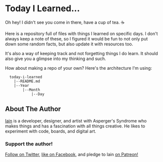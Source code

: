 # Today I Learned...

Oh hey! I didn't see you come in there, have a cup of tea. ☕️

Here is a repository full of files with things I learned on specific days. I don't always keep a note of these, so I figured it would be fun to not only put down some random facts, but also update it with resources too.

It's also a way of keeping track and not forgetting things I do learn. It should also give you a glimpse into my thinking and such.

How about making a repo of your own? Here's the architecture I'm using:

```
  today-i-learned
    |--README.md
    |--Year
        |--Month
            |--Day
```

## About The Author

[Iain](https://twitter.com/IainIsCreative) is a developer, designer, and artist with Asperger's Syndrome who makes things and has a fascination with all things creative. He likes to experiment with code, boards, and digital art.

### Support the author!

[Follow on Twitter](https://twitter.com/IainIsCreative), [like on Facebook](https://facebook.com/IainIsCreative), and pledge to Iain [on Patreon!](https://patreon.com/IainIsCreative)
